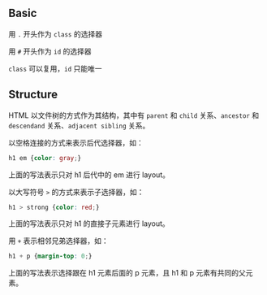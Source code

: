 ## Basic

用 `.` 开头作为 `class` 的选择器

用 `#` 开头作为 `id` 的选择器

`class` 可以复用，`id` 只能唯一

## Structure

HTML 以文件树的方式作为其结构，其中有 `parent` 和 `child` 关系、`ancestor` 和 `descendand` 关系、`adjacent sibling` 关系。

以空格连接的方式来表示后代选择器，如：

```css
h1 em {color: gray;}
```

上面的写法表示只对 h1 后代中的 em 进行 layout。

以大写符号 `>` 的方式来表示子选择器，如：

```css
h1 > strong {color: red;}
```

上面的写法表示只对 h1 的直接子元素进行 layout。

用 `+` 表示相邻兄弟选择器，如：

```css
h1 + p {margin-top: 0;}
```

上面的写法表示选择跟在 h1 元素后面的 p 元素，且 h1 和 p 元素有共同的父元素。

